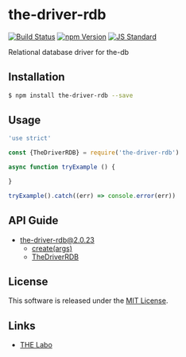 the-driver-rdb
==========

<!---
This file is generated by the-tmpl. Do not update manually.
--->

<!-- Badge Start -->
<a name="badges"></a>

[![Build Status][bd_travis_shield_url]][bd_travis_url]
[![npm Version][bd_npm_shield_url]][bd_npm_url]
[![JS Standard][bd_standard_shield_url]][bd_standard_url]

[bd_repo_url]: https://github.com/the-labo/the-driver-rdb
[bd_travis_url]: http://travis-ci.org/the-labo/the-driver-rdb
[bd_travis_shield_url]: http://img.shields.io/travis/the-labo/the-driver-rdb.svg?style=flat
[bd_travis_com_url]: http://travis-ci.com/the-labo/the-driver-rdb
[bd_travis_com_shield_url]: https://api.travis-ci.com/the-labo/the-driver-rdb.svg?token=
[bd_license_url]: https://github.com/the-labo/the-driver-rdb/blob/master/LICENSE
[bd_npm_url]: http://www.npmjs.org/package/the-driver-rdb
[bd_npm_shield_url]: http://img.shields.io/npm/v/the-driver-rdb.svg?style=flat
[bd_standard_url]: http://standardjs.com/
[bd_standard_shield_url]: https://img.shields.io/badge/code%20style-standard-brightgreen.svg

<!-- Badge End -->


<!-- Description Start -->
<a name="description"></a>

Relational database driver for the-db

<!-- Description End -->


<!-- Overview Start -->
<a name="overview"></a>



<!-- Overview End -->


<!-- Sections Start -->
<a name="sections"></a>

<!-- Section from "doc/guides/01.Installation.md.hbs" Start -->

<a name="section-doc-guides-01-installation-md"></a>

Installation
-----

```bash
$ npm install the-driver-rdb --save
```


<!-- Section from "doc/guides/01.Installation.md.hbs" End -->

<!-- Section from "doc/guides/02.Usage.md.hbs" Start -->

<a name="section-doc-guides-02-usage-md"></a>

Usage
---------

```javascript
'use strict'

const {TheDriverRDB} = require('the-driver-rdb')

async function tryExample () {

}

tryExample().catch((err) => console.error(err))

```


<!-- Section from "doc/guides/02.Usage.md.hbs" End -->

<!-- Section from "doc/guides/10.API Guide.md.hbs" Start -->

<a name="section-doc-guides-10-a-p-i-guide-md"></a>

API Guide
-----

+ [the-driver-rdb@2.0.23](./doc/api/api.md)
  + [create(args)](./doc/api/api.md#the-driver-rdb-function-create)
  + [TheDriverRDB](./doc/api/api.md#the-driver-r-d-b-class)


<!-- Section from "doc/guides/10.API Guide.md.hbs" End -->


<!-- Sections Start -->


<!-- LICENSE Start -->
<a name="license"></a>

License
-------
This software is released under the [MIT License](https://github.com/the-labo/the-driver-rdb/blob/master/LICENSE).

<!-- LICENSE End -->


<!-- Links Start -->
<a name="links"></a>

Links
------

+ [THE Labo][t_h_e_labo_url]

[t_h_e_labo_url]: https://github.com/the-labo

<!-- Links End -->
